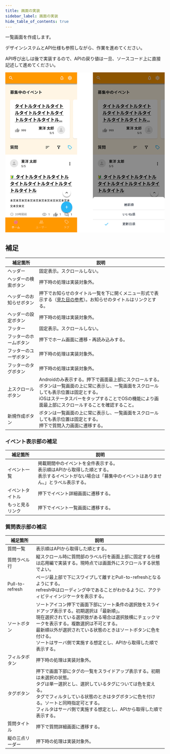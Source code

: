```yaml
---
title: 画面の実装
sidebar_label: 画面の実装
hide_table_of_contents: true
---
```


一覧画面を作成します。

デザインシステムとAPI仕様も参照しながら、作業を進めてください。

API呼び出しは後で実装するので、APIの戻り値は一旦、ソースコード上に直接記述して進めてください。

![ホーム画面](screen-home.png)

## 補足

| 補足箇所 | 説明 |
|--|--|
| ヘッダー | 固定表示。スクロールしない。 |
| ヘッダーの検索ボタン | 押下時の処理は実装対象外。 |
| ヘッダーのお知らせボタン | 押下でお知らせのタイトル一覧を下に開くメニュー形式で表示する（[見た目の参考](https://developer.apple.com/design/human-interface-guidelines/components/menus-and-actions/menus/)）。お知らせのタイトルはリンクとする。 |
| ヘッダーの設定ボタン | 押下時の処理は実装対象外。 |
| フッター | 固定表示。スクロールしない。 |
| フッターのホームボタン | 押下でホーム画面に遷移・再読み込みする。 |
| フッターのユーザボタン | 押下時の処理は実装対象外。 |
| フッターのタグボタン | 押下時の処理は実装対象外。 |
| 上スクロールボタン | Androidのみ表示する。押下で画面最上部にスクロールする。<br />ボタンは一覧画面の上に常に表示し、一覧画面をスクロールしても表示位置は固定とする。<br />iOSはステータスバーをタップすることでOSの機能により画面最上部にスクロールすることを確認すること。 |
| 新規作成ボタン | ボタンは一覧画面の上に常に表示し、一覧画面をスクロールしても表示位置は固定とする。<br />押下で質問入力画面に遷移する。 |

### イベント表示部の補足

| 補足箇所 | 説明 |
|--|--|
| イベント一覧 | 掲載期間中のイベントを全件表示する。<br />表示順はAPIから取得した順とする。<br />表示するイベントがない場合は「募集中のイベントはありません。」とラベル表示する。 |
| イベントタイトル | 押下でイベント詳細画面に遷移する。 |
| もっと見るリンク | 押下でイベント一覧画面に遷移する。 |

### 質問表示部の補足

| 補足箇所 | 説明 |
|--|--|
| 質問一覧 | 表示順はAPIから取得した順とする。 |
| 質問ラベル行 | 縦スクロール時に質問部のラベル行を画面上部に固定する仕様は応用編で実装する。現時点では画面外にスクロールする状態でよい。 |
| Pull-to-refresh | ページ最上部で下にスワイプして離すとPull-to-refreshとなるようにする。<br />refresh中はローディング中であることがわかるように、アクティビティインジケータを表示する。 |
| ソートボタン | ソートアイコン押下で画面下部にソート条件の選択肢をスライドアップ表示する。初期選択は「最新順」。<br />現在選択されている選択肢がある場合は選択肢横にチェックマークを表示する。複数選択は不可とする。<br />最新順以外が選択されている状態のときはソートボタンに色を付ける。<br />ソートはサーバ側で実施する想定とし、APIから取得した順で表示する。 |
| フィルタボタン | 押下時の処理は実装対象外。 |
| タグボタン | 押下で画面下部にタグの一覧をスライドアップ表示する。初期は未選択の状態。<br />タグは単一選択とし、選択しているタグについては色を変える。<br />タグでフィルタしている状態のときはタグボタンに色を付ける。ソートと同時指定可とする。<br />フィルタはサーバ側で実施する想定とし、APIから取得した順で表示する。 |
| 質問タイトル | 押下で質問詳細画面に遷移する。 |
| 縦の三点リーダー | 押下時の処理は実装対象外。 |
